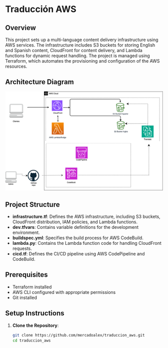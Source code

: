 # Traducción AWS

## Overview

This project sets up a multi-language content delivery infrastructure using AWS services. The infrastructure includes S3 buckets for storing English and Spanish content, CloudFront for content delivery, and Lambda functions for dynamic request handling. The project is managed using Terraform, which automates the provisioning and configuration of the AWS resources.

## Architecture Diagram

![AWS Translate Pipeline](aws_translate_pipeline.png)

## Project Structure

- **infrastructure.tf**: Defines the AWS infrastructure, including S3 buckets, CloudFront distribution, IAM policies, and Lambda functions.
- **dev.tfvars**: Contains variable definitions for the development environment.
- **buildspec.yml**: Specifies the build process for AWS CodeBuild.
- **lambda.py**: Contains the Lambda function code for handling CloudFront requests.
- **cicd.tf**: Defines the CI/CD pipeline using AWS CodePipeline and CodeBuild.

## Prerequisites

- Terraform installed
- AWS CLI configured with appropriate permissions
- Git installed

## Setup Instructions

1. **Clone the Repository**:
   ```sh
   git clone https://github.com/mercadoalex/traduccion_aws.git
   cd traduccion_aws